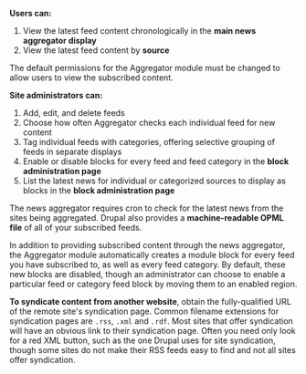 **Users can:**

1. View the latest feed content chronologically in the **main news aggregator display**
2. View the latest feed content by **source**

The default permissions for the Aggregator module must be changed to allow users to view the subscribed content.

**Site administrators can:**

1. Add, edit, and delete feeds
2. Choose how often Aggregator checks each individual feed for new content
3. Tag individual feeds with categories, offering selective grouping of feeds in separate displays
4. Enable or disable blocks for every feed and feed category in the **block administration page**
5. List the latest news for individual or categorized sources to display as blocks in the **block administration page**

The news aggregator requires cron to check for the latest news from the sites being aggregated. Drupal also provides a **machine-readable OPML file** of all of your subscribed feeds.

In addition to providing subscribed content through the news aggregator, the Aggregator module automatically creates a module block for every feed you have subscribed to, as well as every feed category. By default, these new blocks are disabled, though an administrator can choose to enable a particular feed or category feed block by moving them to an enabled region.

**To syndicate content from another website**, obtain the fully-qualified URL of the remote site's syndication page. Common filename extensions for syndication pages are `.rss`, `.xml` and `.rdf`. Most sites that offer syndication will have an obvious link to their syndication page. Often you need only look for a red XML button, such as the one Drupal uses for site syndication, though some sites do not make their RSS feeds easy to find and not all sites offer syndication.